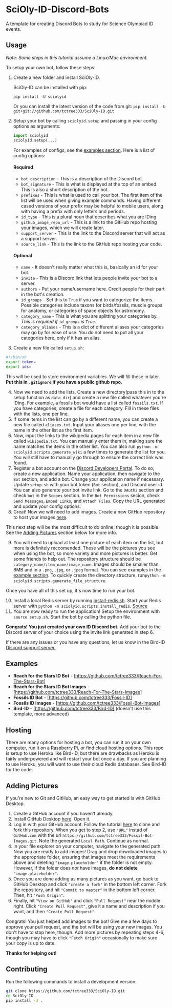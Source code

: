 # SciOly-ID-Discord-Bots

A template for creating Discord Bots to study for Science Olympiad ID events.

## Usage

_Note: Some steps in this tutorial assume a Linux/Mac environment._

To setup your own bot, follow these steps:

1. Create a new folder and install SciOly-ID.

    SciOly-ID can be installed with pip:

    `pip install -U sciolyid`

    Or you can install the latest version of the code from git:
    `pip install -U git+git://github.com/tctree333/SciOly-ID.git`

2. Setup your bot by calling `sciolyid.setup` and passing in your config options as arguments:

    ```python
    import sciolyid
    sciolyid.setup(...)
    ```

    For examples of configs, see the [examples section](#examples). Here is a list of config options:

    #### Required

    - `bot_description` - This is a description of the Discord bot.
    - `bot_signature` - This is what is displayed at the top of an embed. This is also a short description of the bot.
    - `prefixes` - This is what is used to call your bot. The first item of the list will be used when giving example commands. Having different cased versions of your prefix may be helpful to mobile users, along with having a prefix with only letters and periods.
    - `id_type` - This is a plural noun that describes what you are IDing.
    - `github_image_repo_url` - This is a link to the GitHub repo hosting your images, which we will create later.
    - `support_server` - This is the link to the Discord server that will act as a support server.
    - `source_link` - This is the link to the GitHub repo hosting your code.

    #### Optional

    - `name` - It doesn't really matter what this is, basically an id for your bot.
    - `invite` - This is a Discord link that lets people invite your bot to a server.
    - `authors` - Put your name/username here. Credit people for their part in the bot's creation.
    - `id_groups` - Set this to `True` if you want to categorize the items. Possible categories include taxons for birds/fossils, muscle groups for anatomy, or categories of space objects for astronomy.
    - `category_name` - This is what you are splitting your categories by. _This is required if `id_groups` is `True`._
    - `category_aliases` - This is a dict of different aliases your categories may go by for ease of use. You do not need to put all your categories here, only if it has an alias.

3. Create a new file called `setup.sh`:

```sh
#!/bin/sh
export token=
export ids=
```

This will be used to store environment variables. We will fill these in later. **Put this in `.gitignore` if you have a public github repo.**

4. Now we need to add the lists. Create a new directory(pass this in to the setup function as `data_dir`) and create a new file called whatever you're IDing. For example, a fossils bot would have a list called `fossils.txt`. If you have categories, create a file for each category. Fill in these files with the lists, one per line.
5. If some items in the list can go by a different name, you can create a new file called `aliases.txt`. Input your aliases one per line, with the name in the other list as the first item.
6. Now, input the links to the wikipedia pages for each item in a new file called `wikipedia.txt`. You can manually enter them in, making sure the name matches the items in the other list. You can also run `python -m sciolyid.scripts.generate_wiki` a few times to generate the list for you. You will still have to manually go through to ensure the correct link was found.
7. Register a bot account on the [Discord Developers Portal](https://discordapp.com/developers/applications/). To do so, create a new application. Name your application, then navigate to the `Bot` section, and add a bot. Change your application name if necessary. Update `setup.sh` with your bot token (`Bot` section), and Discord user id. You can also generate your bot invite link. Go to the `OAuth2` section and check `bot` in the `Scopes` section. In the `Bot Permissions` secion, check `Send Messages`, `Embed Links`, and `Attach Files`. Copy the URL generated and update your config options.
8. Great! Now we will need to add images. Create a new GitHub repository to host your images [here](https://github.com/new).

This next step will be the most difficult to do online, though it is possible. See the [Adding Pictures](#adding-pictures) section below for more info.

9. You will need to upload at least one picture of each item on the list, but more is definitely reccomended. These will be the pictures you see when using the bot, so more variety and more pictures is better. Get some friends to help out. The repository structure should be `category_name/item_name/image_name`. Images should be smaller than 8MB and in a `.png`, `.jpg`, or `.jpeg` format. You can see examples in the [example section](#examples). To quickly create the directory structure, run`python -m sciolyid.scripts.generate_file_structure`.

Once you have all of this set up, it's now time to run your bot.

10. Install a local Redis server by running [install-redis.sh](https://github.com/tctree333/Fossil-ID/blob/master/install-redis.sh). Start your Redis server with `python -m sciolyid.scripts.install_redis`. [Source](https://redis.io/topics/quickstart)
11. You are now ready to run the application! Setup the environment with `source setup.sh`. Start the bot by calling the python file.

**Congrats! You just created your own ID Discord bot.** Add your bot to the Discord server of your choice using the invite link generated in step 6.

If there are any issues or you have any questions, let us know in the Bird-ID [Discord support server.](https://discord.gg/xDqYddK)

## Examples

-   **Reach for the Stars ID Bot** - [https://github.com/tctree333/Reach-For-The-Stars-Bot]
-   **Reach for the Stars ID Bot Images** - [https://github.com/tctree333/Reach-For-The-Stars-Images]
-   **Fossils ID Bot** - [https://github.com/tctree333/Fossil-ID]
-   **Fossils ID Images** - [https://github.com/tctree333/Fossil-Bot-Images]
-   **Bird-ID** - [https://github.com/tctree333/Bird-ID] (doesn't use this template, more advanced)

## Hosting

There are many options for hosting a bot, you can run it on your own computer, run it on a Raspberry Pi, or find cloud hosting options. This repo is setup to use Heroku like Bird-ID, but there are drawbacks as Heroku is fairly underpowered and will restart your bot once a day. If you are planning to use Heroku, you will want to use their cloud Redis databases. See Bird-ID for the code.

## Adding Pictures

If you're new to Git and GitHub, an easy way to get started is with GitHub Desktop.

1. Create a GitHub account if you haven't already.
2. Install GitHub Desktop [here](https://desktop.github.com/). Open it.
3. Log in with your GitHub account. Follow the tutorial [here](https://help.github.com/en/desktop/contributing-to-projects/cloning-and-forking-repositories-from-github-desktop) to clone and fork this repository. When you get to step 2, use `"URL"` instad of `GitHub.com` with the url `https://github.com/tctree333/Fossil-Bot-Images.git`. Note the generated `Local Path`. Continue as normal.
4. In your file explorer on your computer, navigate to the generated path. Now you are ready to add images! Drag and drop downloaded images to the appropriate folder, ensuring that images meet the requirements above and deleting `"image.placeholder"` if the folder is not empty. However, if the folder does _not_ have images, **do not delete** `"image.placeholder"`.
5. Once you are done adding as many pictures as you want, go back to GitHub Desktop and click `"create a fork"` in the bottom left corner. Fork the repository, and hit `"Commit to master"` in the bottom left corner. Then, hit `"Push Origin"`.
6. Finally, hit `"View on GitHub"` and click `"Pull Request"` near the middle right. Click `"Create Pull Request"`, give it a name and description if you want, and then `"Create Pull Request"`.

Congrats! You just helped add images to the bot! Give me a few days to approve your pull request, and the bot will be using your new images. You don't have to stop here, though. Add more pictures by repeating steps 4-6, though you may have to click `"Fetch Origin"` occasionally to make sure your copy is up to date.

**Thanks for helping out!**

## Contributing

Run the following commands to install a development version:

```sh
git clone https://github.com/tctree333/SciOly-ID.git
cd SciOly-ID
pip install -U .
```
